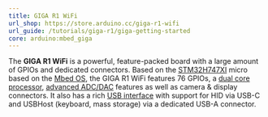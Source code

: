 ```yaml
---
title: GIGA R1 WiFi
url_shop: https://store.arduino.cc/giga-r1-wifi
url_guide: /tutorials/giga-r1/giga-getting-started
core: arduino:mbed_giga
---
```


The **GIGA R1 WiFi** is a powerful, feature-packed board with a large amount of GPIOs and dedicated connectors. Based on the [STM32H747XI](/resources/datasheets/stm32h747xi.pdf) micro based on the [Mbed OS](https://os.mbed.com/), the GIGA R1 WiFi features 76 GPIOs, a [dual core processor](/tutorials/giga-r1-wifi/giga-dual-core), [advanced ADC/DAC](/tutorials/giga-r1-wifi/giga-audio) features as well as camera & display connectors. It also has a rich [USB interface](/tutorials/giga-r1-wifi/giga-usb) with support for HID via USB-C and USBHost (keyboard, mass storage) via a dedicated USB-A connector.
